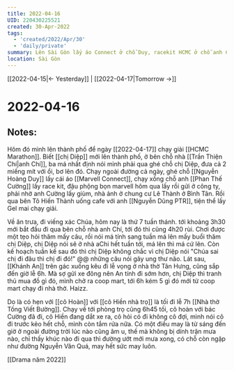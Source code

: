 ```yaml
---
title: 2022-04-16
UID: 220430225521
created: 30-Apr-2022
tags:
  - 'created/2022/Apr/30'
  - 'daily/private'
summary: Lên Sài Gòn lấy áo Connect ở chỗ Duy, racekit HCMC ở chỗ anh Cường
location: Sài Gòn
---
```

[[2022-04-15|<- Yesterday]] | [[2022-04-17|Tomorrow ->]]
# 2022-04-16

## Notes:
Hôm đó mình lên thành phố để ngày [[2022-04-17]] chạy giải [[HCMC Marathon]]. Biết [[chị Diệp]] mới lên thành phố, ở bên chỗ nhà [[Trần Thiện Chí|anh Chí]], ba má nhất định nói mình phải qua ghé chỗ chị Diệp, đưa cả 2 miếng mít với ổi, bơ lên đó. Chạy ngoài đường cả ngày, ghé chỗ [[Nguyễn Hoàng Duy]] lấy cái áo [[Marvell Connect]], chạy xống chỗ anh [[Phan Thế Cường]] lấy race kit, đậu phộng bọn marvell  hôm qua lấy rồi gửi ở công ty, phải nhờ anh Cường lấy giùm, nhà ảnh ở chung cư Lê Thành ở Bình Tân. Rồi qua bên Tô Hiến Thành uống cafe với anh [[Nguyễn Dũng PTR]], tiện thể lấy Gel mai chạy giải.

Về ăn trưa, đi viếng xác Chúa, hôm nay là thứ 7 tuần thánh.
tới khoảng 3h30 mới bắt đầu đi qua bên chỗ nhà anh Chí, tới đó thì cũng 4h20 rùi. Chơi được một tẹo hỏi thăm mấy câu, rồi nói má tính sang tuần má lên mấy buổi thăm chị Diệp, chị Diệp nói sẽ ở nhà aChi hết tuần tới, má lên thì má cứ lên. Còn kế hoạch tuần kế sau đó thì chị Diệp không chắc vì chị Diệp nói "Chúa sai chị đi đâu thì chị đi đó!" @@ những câu nói gây ung thư não. Lát sau, [[Khánh An]] trên gác xuống kêu đi lễ vọng ở nhà thờ Tân Hưng, cũng sắp đến giờ lễ 6h. Mà sợ gửi xe đông nên An tính đi sớm hơn, chị Diệp thì tranh thủ mua đồ gì đó, mình chở ra coop mart, tới 6h kém 5 gì đó mới từ coop mart chạy đi nhà thờ. Haizz. 

Do là có hẹn với [[cô Hoàn]] với [[cô Hiền nhà trọ]] là tối đi lễ 7h [[Nhà thờ Tống Viết Bường]]. Chạy về tới phòng trọ cũng 6h45 tối, cô hoàn với bác Cường đã đi, cô Hiền đang dắt xe ra, cô hỏi có đi không cô đợi, mình nói cô đi trước kẻo hết chỗ, mình còn tắm rửa nữa. Có một điều may là từ sáng đến giờ ở ngoài đường trời lúc nào cũng âm u, thế mà không bị dính trận mưa nào, chỉ thấy khúc nào đi qua thì đường ướt mới mưa xong, có chỗ còn ngập như đường Nguyễn Văn Quá, may hết sức may luôn.

[[Drama năm 2022]]
